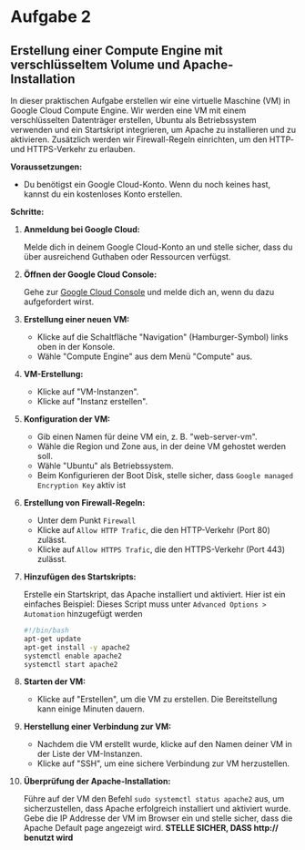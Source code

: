 # Aufgabe 2

## Erstellung einer Compute Engine mit verschlüsseltem Volume und Apache-Installation

In dieser praktischen Aufgabe erstellen wir eine virtuelle Maschine (VM) in Google Cloud Compute Engine. Wir werden eine VM mit einem verschlüsselten Datenträger erstellen, Ubuntu als Betriebssystem verwenden und ein Startskript integrieren, um Apache zu installieren und zu aktivieren. Zusätzlich werden wir Firewall-Regeln einrichten, um den HTTP- und HTTPS-Verkehr zu erlauben.

**Voraussetzungen:**

- Du benötigst ein Google Cloud-Konto. Wenn du noch keines hast, kannst du ein kostenloses Konto erstellen.

**Schritte:**

1. **Anmeldung bei Google Cloud:**

   Melde dich in deinem Google Cloud-Konto an und stelle sicher, dass du über ausreichend Guthaben oder Ressourcen verfügst.

2. **Öffnen der Google Cloud Console:**

   Gehe zur [Google Cloud Console](https://console.cloud.google.com/) und melde dich an, wenn du dazu aufgefordert wirst.

3. **Erstellung einer neuen VM:**

   - Klicke auf die Schaltfläche "Navigation" (Hamburger-Symbol) links oben in der Konsole.
   - Wähle "Compute Engine" aus dem Menü "Compute" aus.

4. **VM-Erstellung:**

   - Klicke auf "VM-Instanzen".
   - Klicke auf "Instanz erstellen".

5. **Konfiguration der VM:**

   - Gib einen Namen für deine VM ein, z. B. "web-server-vm".
   - Wähle die Region und Zone aus, in der deine VM gehostet werden soll.
   - Wähle "Ubuntu" als Betriebssystem.
   - Beim Konfigurieren der Boot Disk, stelle sicher, dass `Google managed Encryption Key` aktiv ist

6. **Erstellung von Firewall-Regeln:**

   - Unter dem Punkt `Firewall`
   - Klicke auf `Allow HTTP Trafic`, die den HTTP-Verkehr (Port 80) zulässt.
   - Klicke auf `Allow HTTPS Trafic`, die den HTTPS-Verkehr (Port 443) zulässt.

7. **Hinzufügen des Startskripts:**

   Erstelle ein Startskript, das Apache installiert und aktiviert. Hier ist ein einfaches Beispiel:
   Dieses Script muss unter `Advanced Options > Automation` hinzugefügt werden

   ```bash
   #!/bin/bash
   apt-get update
   apt-get install -y apache2
   systemctl enable apache2
   systemctl start apache2
   ```

8. **Starten der VM:**

   - Klicke auf "Erstellen", um die VM zu erstellen. Die Bereitstellung kann einige Minuten dauern.

9. **Herstellung einer Verbindung zur VM:**

   - Nachdem die VM erstellt wurde, klicke auf den Namen deiner VM in der Liste der VM-Instanzen.
   - Klicke auf "SSH", um eine sichere Verbindung zur VM herzustellen.

10. **Überprüfung der Apache-Installation:**

    Führe auf der VM den Befehl `sudo systemctl status apache2` aus, um sicherzustellen, dass Apache erfolgreich installiert und aktiviert wurde.
    Gebe die IP Addresse der VM im Browser ein und stelle sicher, dass die Apache Default page angezeigt wird. **STELLE SICHER, DASS http:// benutzt wird**
